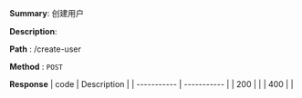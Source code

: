 **Summary**: 创建用户

**Description**:

**Path** : /create-user

**Method** : `POST`

**Response**
| code      | Description |
| ----------- | ----------- |
|  200   |       |
|  400   |       |

